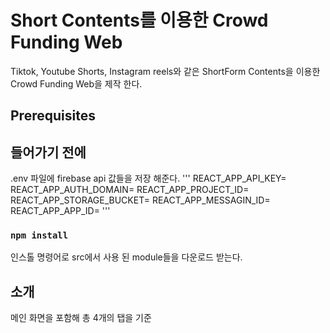 # Short Contents를 이용한 Crowd Funding Web 

Tiktok, Youtube Shorts, Instagram reels와 같은 ShortForm Contents을 이용한 Crowd Funding Web을 제작 한다.

## Prerequisites



## 들어가기 전에

.env 파일에 firebase api 값들을 저장 해준다.
'''
REACT_APP_API_KEY=
REACT_APP_AUTH_DOMAIN=
REACT_APP_PROJECT_ID=
REACT_APP_STORAGE_BUCKET=
REACT_APP_MESSAGIN_ID=
REACT_APP_APP_ID=
'''

### `npm install`
인스톨 명령어로 src에서 사용 된 module들을 다운로드 받는다.

## 소개

메인 화면을 포함해 총 4개의 탭을 기준